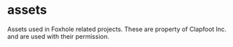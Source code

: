 # assets
Assets used in Foxhole related projects. These are property of Clapfoot Inc. and are used with their permission.
